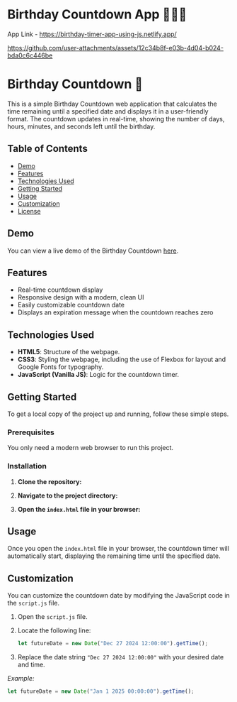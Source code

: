 # Birthday Countdown App 🥂✨🧁

App Link - https://birthday-timer-app-using-js.netlify.app/

https://github.com/user-attachments/assets/12c34b8f-e03b-4d04-b024-bda0c6c446be

# Birthday Countdown 🎂

This is a simple Birthday Countdown web application that calculates the time remaining until a specified date and displays it in a user-friendly format. The countdown updates in real-time, showing the number of days, hours, minutes, and seconds left until the birthday.

## Table of Contents

- [Demo](#demo)
- [Features](#features)
- [Technologies Used](#technologies-used)
- [Getting Started](#getting-started)
- [Usage](#usage)
- [Customization](#customization)
- [License](#license)

## Demo

You can view a live demo of the Birthday Countdown [here](#https://github.com/user-attachments/assets/12c34b8f-e03b-4d04-b024-bda0c6c446be).

## Features

- Real-time countdown display
- Responsive design with a modern, clean UI
- Easily customizable countdown date
- Displays an expiration message when the countdown reaches zero

## Technologies Used

- **HTML5**: Structure of the webpage.
- **CSS3**: Styling the webpage, including the use of Flexbox for layout and Google Fonts for typography.
- **JavaScript (Vanilla JS)**: Logic for the countdown timer.

## Getting Started

To get a local copy of the project up and running, follow these simple steps.

### Prerequisites

You only need a modern web browser to run this project.

### Installation

1. **Clone the repository:**

2. **Navigate to the project directory:**

3. **Open the `index.html` file in your browser:**

## Usage

Once you open the `index.html` file in your browser, the countdown timer will automatically start, displaying the remaining time until the specified date.

## Customization

You can customize the countdown date by modifying the JavaScript code in the `script.js` file.

1. Open the `script.js` file.
2. Locate the following line:

   ```javascript
   let futureDate = new Date("Dec 27 2024 12:00:00").getTime();
   ```

3. Replace the date string `"Dec 27 2024 12:00:00"` with your desired date and time.

_Example:_

```javascript
let futureDate = new Date("Jan 1 2025 00:00:00").getTime();
```
